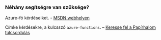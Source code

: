 ### <a name="need-some-help"></a>Néhány segítségre van szüksége?

Azure-fó kérdéseiket. - [MSDN webhelyen](http://go.microsoft.com/fwlink/?LinkId=780719)

Címke kérdésekre, a kulcsszó `azure-functions`. – [Keresse fel a Papírhalom túlcsordulás](http://stackoverflow.com/questions/tagged/azure-functions)